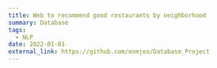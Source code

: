 ```yaml
---
title: Web to recommend good restaurants by neighborhood
summary: Database
tags:
  - NLP
date: 2022-01-01
external_link: https://github.com/eomjoo/Database_Project
---
```

